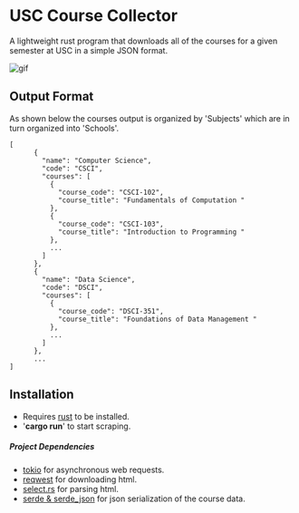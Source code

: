 # USC Course Collector
A lightweight rust program that downloads all of the courses for a given semester at USC in a simple JSON format.

![gif](course-collector.gif) 

## Output Format
As shown below the courses output is organized by 'Subjects' which are in turn organized into 'Schools'.
```
[
      {
        "name": "Computer Science",
        "code": "CSCI",
        "courses": [
          {
            "course_code": "CSCI-102",
            "course_title": "Fundamentals of Computation "
          },
          {
            "course_code": "CSCI-103",
            "course_title": "Introduction to Programming "
          },
          ...
        ]
      },
      {
        "name": "Data Science",
        "code": "DSCI",
        "courses": [
          {
            "course_code": "DSCI-351",
            "course_title": "Foundations of Data Management "
          },
          ...
        ]
      },
      ...
]
```

## Installation
- Requires [rust]() to be installed.
- '**cargo run**' to start scraping.


##### Project Dependencies
- [tokio](https://github.com/tokio-rs/tokio) for asynchronous web requests.
- [reqwest](https://github.com/seanmonstar/reqwest) for downloading html.
- [select.rs](https://github.com/utkarshkukreti/select.rs) for parsing html.
- [serde & serde_json](https://github.com/serde-rs/json) for json serialization of the course data.

